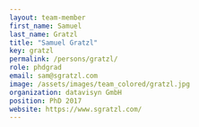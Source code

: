 ```yaml
---
layout: team-member
first_name: Samuel
last_name: Gratzl
title: "Samuel Gratzl"
key: gratzl
permalink: /persons/gratzl/
role: phdgrad
email: sam@sgratzl.com
image: /assets/images/team_colored/gratzl.jpg
organization: datavisyn GmbH
position: PhD 2017
website: https://www.sgratzl.com/
---
```

